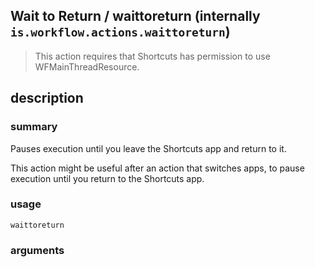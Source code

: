 
## Wait to Return / waittoreturn (internally `is.workflow.actions.waittoreturn`)


> This action requires that Shortcuts has permission to use WFMainThreadResource.


## description
### summary
Pauses execution until you leave the Shortcuts app and return to it.

This action might be useful after an action that switches apps, to pause execution until you return to the Shortcuts app.


### usage
`waittoreturn `

### arguments


